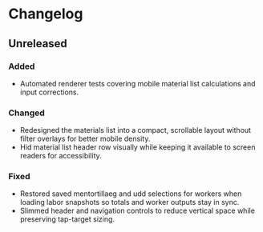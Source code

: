 # Changelog

## Unreleased

### Added
- Automated renderer tests covering mobile material list calculations and input corrections.

### Changed
- Redesigned the materials list into a compact, scrollable layout without filter overlays for better mobile density.
- Hid material list header row visually while keeping it available to screen readers for accessibility.

### Fixed
- Restored saved mentortillaeg and udd selections for workers when loading labor snapshots so totals and worker outputs stay in sync.
- Slimmed header and navigation controls to reduce vertical space while preserving tap-target sizing.
